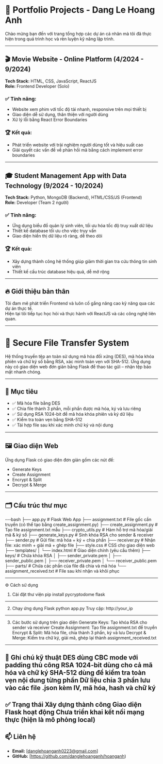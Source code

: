 # 📂 Portfolio Projects - Dang Le Hoang Anh

Chào mừng bạn đến với trang tổng hợp các dự án cá nhân mà tôi đã thực hiện trong quá trình học và rèn luyện kỹ năng lập trình.

---

## 🎬 Movie Website - Online Platform (4/2024 - 9/2024)

**Tech Stack:** HTML, CSS, JavaScript, ReactJS  
**Role:** Frontend Developer (Solo)

### ✅ Tính năng:
- Website xem phim với tốc độ tải nhanh, responsive trên mọi thiết bị
- Giao diện dễ sử dụng, thân thiện với người dùng
- Xử lý lỗi bằng React Error Boundaries

### 🏆 Kết quả:
- Phát triển website với trải nghiệm người dùng tốt và hiệu suất cao
- Giải quyết các vấn đề về phản hồi mã bằng cách implement error boundaries

---

## 🎓 Student Management App with Data Technology (9/2024 - 10/2024)

**Tech Stack:** Python, MongoDB (Backend), HTML/CSS/JS (Frontend)  
**Role:** Developer (Team 2 người)

### ✅ Tính năng:
- Ứng dụng biểu đồ quản lý sinh viên, tối ưu hóa tốc độ truy xuất dữ liệu
- Thiết kế database tối ưu cho việc truy vấn
- Giao diện hiển thị dữ liệu rõ ràng, dễ theo dõi

### 🏆 Kết quả:
- Xây dựng thành công hệ thống giúp giảm thời gian tra cứu thông tin sinh viên
- Thiết kế cấu trúc database hiệu quả, dễ mở rộng

---

## 🔥 Giới thiệu bản thân

Tôi đam mê phát triển Frontend và luôn cố gắng nâng cao kỹ năng qua các dự án thực tế.  
Hiện tại tôi tiếp tục học hỏi và thực hành với ReactJS và các công nghệ liên quan.

---
# 🔐 Secure File Transfer System

Hệ thống truyền tệp an toàn sử dụng mã hóa đối xứng (DES), mã hóa khóa phiên và chữ ký số bằng RSA, xác minh toàn vẹn với SHA-512. Ứng dụng này có giao diện web đơn giản bằng Flask để thao tác gửi – nhận tệp bảo mật nhanh chóng.

---

## 📌 Mục tiêu

- ✅ Mã hóa file bằng DES
- ✅ Chia file thành 3 phần, mỗi phần được mã hóa, ký và lưu riêng
- ✅ Sử dụng RSA 1024-bit để mã hóa khóa phiên và ký dữ liệu
- ✅ Kiểm tra toàn vẹn bằng SHA-512
- ✅ Tái hợp file sau khi xác minh chữ ký và nội dung

---

## 🖼 Giao diện Web

Ứng dụng Flask có giao diện đơn giản gồm các nút để:
- Generate Keys
- Create Assignment
- Encrypt & Split
- Decrypt & Merge

---

## 🗂 Cấu trúc thư mục


---bash
├── app.py                 # Flask Web App
├── assignment.txt         # File gốc cần truyền (có thể tạo bằng create_assignment.py)
├── create_assignment.py   # Tạo file assignment.txt mẫu
├── crypto_utils.py        # Hàm hỗ trợ mã hóa/giải mã & ký số
├── generate_keys.py       # Sinh khóa RSA cho sender & receiver
├── sender.py              # Gửi file: mã hóa + ký + chia phần
├── receiver.py            # Nhận file: xác minh + giải mã + ghép file
├── style.css              # CSS cho giao diện web
├── templates/
│   └── index.html         # Giao diện chính (yêu cầu thêm)
├── keys/                  # Chứa khóa RSA
│   ├── sender_private.pem
│   ├── sender_public.pem
│   ├── receiver_private.pem
│   └── receiver_public.pem
├── parts/                 # Chứa các phần của file đã chia và mã hóa
└── assignment_received.txt # File sau khi nhận và khôi phục

---

⚙️ Cách sử dụng
1. Cài đặt thư viện
pip install pycryptodome flask
---
2. Chạy ứng dụng Flask
python app.py
Truy cập: http://your_ip
---
3. Các bước sử dụng trên giao diện
Generate Keys: Tạo khóa RSA cho sender và receiver
Create Assignment: Tạo file assignment.txt để truyền
Encrypt & Split: Mã hóa file, chia thành 3 phần, ký và lưu
Decrypt & Merge: Kiểm tra chữ ký, giải mã, ghép lại thành assignment_received.txt
---
📌 Ghi chú kỹ thuật
DES dùng CBC mode với padding thủ công
RSA 1024-bit dùng cho cả mã hóa và chữ ký
SHA-512 dùng để kiểm tra toàn vẹn nội dung từng phần
Dữ liệu chia 3 phần lưu vào các file .json kèm IV, mã hóa, hash và chữ ký
---
✅ Trạng thái
 Xây dựng thành công
 Giao diện Flask hoạt động
 Chưa triển khai kết nối mạng thực (hiện là mô phỏng local)
---

## 📫 Liên hệ
- **Email:** [danglehoanganh0223@gmail.com]
- **GitHub:** [https://github.com/danglehoanganh/hoanganh)
